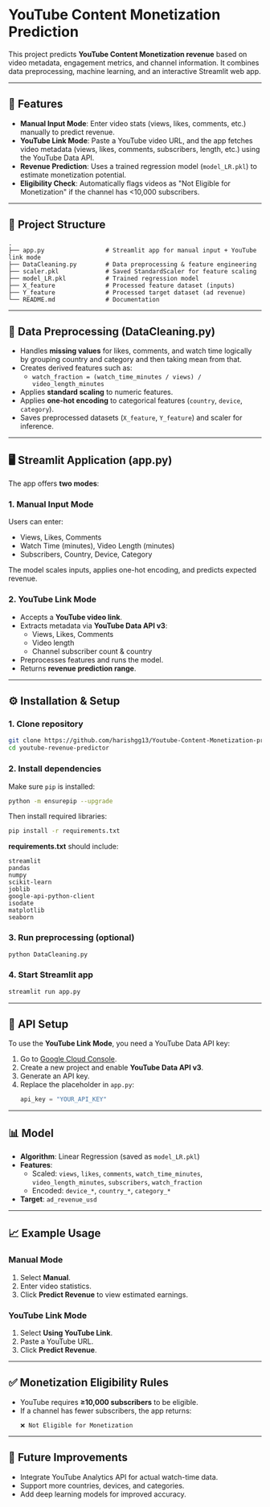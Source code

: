 # YouTube Content Monetization Prediction  

This project predicts **YouTube Content Monetization revenue** based on video metadata, engagement metrics, and channel information. It combines data preprocessing, machine learning, and an interactive Streamlit web app.  

---

## 🚀 Features
- **Manual Input Mode**: Enter video stats (views, likes, comments, etc.) manually to predict revenue.  
- **YouTube Link Mode**: Paste a YouTube video URL, and the app fetches video metadata (views, likes, comments, subscribers, length, etc.) using the YouTube Data API.  
- **Revenue Prediction**: Uses a trained regression model (`model_LR.pkl`) to estimate monetization potential.  
- **Eligibility Check**: Automatically flags videos as "Not Eligible for Monetization" if the channel has <10,000 subscribers.  

---

## 📂 Project Structure
```
.
├── app.py                 # Streamlit app for manual input + YouTube link mode
├── DataCleaning.py        # Data preprocessing & feature engineering
├── scaler.pkl             # Saved StandardScaler for feature scaling
├── model_LR.pkl           # Trained regression model
├── X_feature              # Processed feature dataset (inputs)
├── Y_feature              # Processed target dataset (ad revenue)
└── README.md              # Documentation
```

---

## 🧹 Data Preprocessing (DataCleaning.py)
- Handles **missing values** for likes, comments, and watch time logically by grouping country and category and then 
taking mean from that.
- Creates derived features such as:  
  - `watch_fraction = (watch_time_minutes / views) / video_length_minutes`  
- Applies **standard scaling** to numeric features.  
- Applies **one-hot encoding** to categorical features (`country`, `device`, `category`).  
- Saves preprocessed datasets (`X_feature`, `Y_feature`) and scaler for inference.  

---

## 🖥️ Streamlit Application (app.py)
The app offers **two modes**:  

### 1. Manual Input Mode
Users can enter:  
- Views, Likes, Comments  
- Watch Time (minutes), Video Length (minutes)  
- Subscribers, Country, Device, Category  

The model scales inputs, applies one-hot encoding, and predicts expected revenue.  

### 2. YouTube Link Mode
- Accepts a **YouTube video link**.  
- Extracts metadata via **YouTube Data API v3**:
  - Views, Likes, Comments  
  - Video length  
  - Channel subscriber count & country  
- Preprocesses features and runs the model.  
- Returns **revenue prediction range**.  

---

## ⚙️ Installation & Setup

### 1. Clone repository
```bash
git clone https://github.com/harishgg13/Youtube-Content-Monetization-predict-model.git
cd youtube-revenue-predictor
```

### 2. Install dependencies
Make sure `pip` is installed:
```bash
python -m ensurepip --upgrade
```
Then install required libraries:
```bash
pip install -r requirements.txt
```

**requirements.txt** should include:
```
streamlit
pandas
numpy
scikit-learn
joblib
google-api-python-client
isodate
matplotlib
seaborn
```

### 3. Run preprocessing (optional)
```bash
python DataCleaning.py
```

### 4. Start Streamlit app
```bash
streamlit run app.py
```

---

## 🔑 API Setup
To use the **YouTube Link Mode**, you need a YouTube Data API key:
1. Go to [Google Cloud Console](https://console.cloud.google.com/).  
2. Create a new project and enable **YouTube Data API v3**.  
3. Generate an API key.  
4. Replace the placeholder in `app.py`:
   ```python
   api_key = "YOUR_API_KEY"
   ```

---

## 📊 Model
- **Algorithm**: Linear Regression (saved as `model_LR.pkl`)  
- **Features**:
  - Scaled: `views`, `likes`, `comments`, `watch_time_minutes`, `video_length_minutes`, `subscribers`, `watch_fraction`  
  - Encoded: `device_*`, `country_*`, `category_*`  
- **Target**: `ad_revenue_usd`  

---

## 📈 Example Usage
### Manual Mode
1. Select **Manual**.  
2. Enter video statistics.  
3. Click **Predict Revenue** to view estimated earnings.  

### YouTube Link Mode
1. Select **Using YouTube Link**.  
2. Paste a YouTube URL.  
3. Click **Predict Revenue**.  

---

## ✅ Monetization Eligibility Rules
- YouTube requires **≥10,000 subscribers** to be eligible.  
- If a channel has fewer subscribers, the app returns:
  ```
  ❌ Not Eligible for Monetization
  ```

---

## 📌 Future Improvements
- Integrate YouTube Analytics API for actual watch-time data.  
- Support more countries, devices, and categories.  
- Add deep learning models for improved accuracy.  

